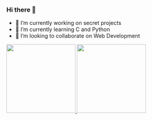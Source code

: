 ### Hi there 👋

- 🔭 I’m currently working on secret projects
- 🌱 I’m currently learning C and Python
- 👯 I’m looking to collaborate on Web Development


<div>
  <a href = "https://github.com/kkaizer11/">
  <img height="180em" src = "https://github-readme-stats.vercel.app/api?username=kkaizer11&show_icons=true&theme=transparent&include_all_commits=true&count_private=true">
  <img height="180em" src = "https://github-readme-stats.vercel.app/api/top-langs/?username=kkaizer11&layout=compact&theme=transparent&exclude_repo=github-readme-stats&count_private=true">
</div>

